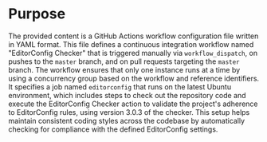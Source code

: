 # Purpose
The provided content is a GitHub Actions workflow configuration file written in YAML format. This file defines a continuous integration workflow named "EditorConfig Checker" that is triggered manually via `workflow_dispatch`, on pushes to the `master` branch, and on pull requests targeting the `master` branch. The workflow ensures that only one instance runs at a time by using a concurrency group based on the workflow and reference identifiers. It specifies a job named `editorconfig` that runs on the latest Ubuntu environment, which includes steps to check out the repository code and execute the EditorConfig Checker action to validate the project's adherence to EditorConfig rules, using version 3.0.3 of the checker. This setup helps maintain consistent coding styles across the codebase by automatically checking for compliance with the defined EditorConfig settings.
